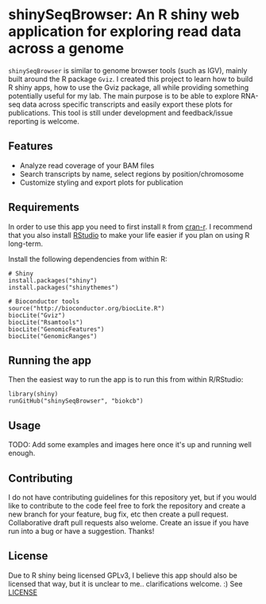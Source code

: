 # shinySeqBrowser: An R shiny web application for exploring read data across a genome

`shinySeqBrowser` is similar to genome browser tools (such as IGV), mainly built around the R package `Gviz`. I created this project to learn how to build R shiny apps, how to use the Gviz package, all while providing something potentially useful for my lab. The main purpose is to be able to explore RNA-seq data across specific transcripts and easily export these plots for publications. This tool is still under development and feedback/issue reporting is welcome. 

## Features
* Analyze read coverage of your BAM files
* Search transcripts by name, select regions by position/chromosome
* Customize styling and export plots for publication

## Requirements
In order to use this app you need to first install `R` from [cran-r](https://cran.r-project.org/). I recommend that you also install [RStudio](https://www.rstudio.com/) to make your life easier if you plan on using R long-term. 

Install the following dependencies from within R:
```
# Shiny
install.packages("shiny")
install.packages("shinythemes")

# Bioconductor tools
source("http://bioconductor.org/biocLite.R")
biocLite("Gviz")
biocLite("Rsamtools")
biocLite("GenomicFeatures")
biocLite("GenomicRanges")
```

## Running the app
Then the easiest way to run the app is to run this from within R/RStudio:
```
library(shiny)
runGitHub("shinySeqBrowser", "biokcb")
```

## Usage
TODO: Add some examples and images here once it's up and running well enough. 

## Contributing
I do not have contributing guidelines for this repository yet, but if you would like to contribute to the code feel free to fork the repository and create a new branch for your feature, bug fix, etc then create a pull request. Collaborative draft pull requests also welome. Create an issue if you have run into a bug or have a suggestion. Thanks!

## License
Due to R shiny being licensed GPLv3, I believe this app should also be licensed that way, but it is unclear to me.. clarifications welcome. :) See [LICENSE](LICENSE)
